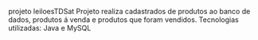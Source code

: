 projeto leiloesTDSat
Projeto realiza cadastrados de produtos ao banco de dados, produtos á venda e produtos que foram vendidos.
Tecnologias utilizadas: Java e MySQL
